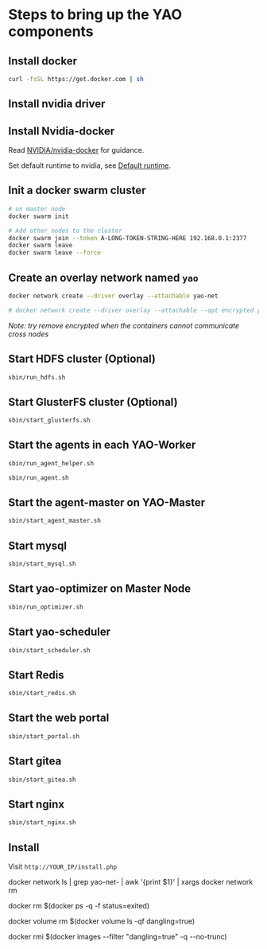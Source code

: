 # Steps to bring up the YAO components

## Install docker
```bash
curl -fsSL https://get.docker.com | sh
```


## Install nvidia driver


## Install Nvidia-docker
Read [NVIDIA/nvidia-docker](https://github.com/NVIDIA/nvidia-docker) for guidance.

Set default runtime to nvidia, see [Default runtime](https://github.com/NVIDIA/nvidia-docker/wiki/Advanced-topics#default-runtime).


## Init a docker swarm cluster
```bash
# on master node
docker swarm init

# Add other nodes to the cluster
docker swarm join --token A-LONG-TOKEN-STRING-HERE 192.168.0.1:2377
docker swarm leave
docker swarm leave --force
```


## Create an overlay network named `yao`
```bash
docker network create --driver overlay --attachable yao-net

# docker network create --driver overlay --attachable --opt encrypted yao-net
```

*Note: try remove encrypted when the containers cannot communicate cross nodes*


## Start HDFS cluster (Optional)
```bash
sbin/run_hdfs.sh
```

## Start GlusterFS cluster (Optional)
```bash
sbin/start_glusterfs.sh
```


## Start the agents in each YAO-Worker
```bash
sbin/run_agent_helper.sh

sbin/run_agent.sh
```

## Start the agent-master on YAO-Master
```bash
sbin/start_agent_master.sh
```


## Start mysql
```bash
sbin/start_mysql.sh
```

## Start yao-optimizer on Master Node
```bash
sbin/run_optimizer.sh
```

## Start yao-scheduler
```bash
sbin/start_scheduler.sh
```

## Start Redis
```bash
sbin/start_redis.sh
```

## Start the web portal
```bash
sbin/start_portal.sh
```
## Start gitea
```bash
sbin/start_gitea.sh
```
## Start nginx
```bash
sbin/start_nginx.sh
```
## Install

Visit `http://YOUR_IP/install.php`









docker network ls | grep yao-net- | awk '{print $1}' | xargs docker network rm

docker rm $(docker ps -q -f status=exited)

docker volume rm $(docker volume ls -qf dangling=true)

docker rmi $(docker images --filter "dangling=true" -q --no-trunc)







